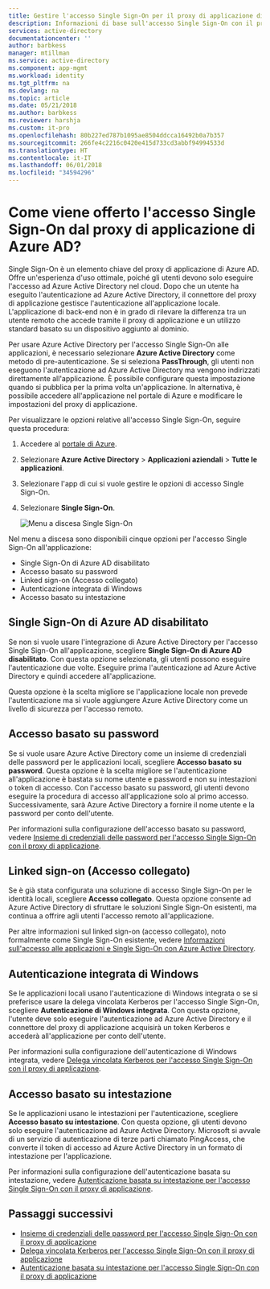 ```yaml
---
title: Gestire l'accesso Single Sign-On per il proxy di applicazione di Azure AD | Microsoft Docs
description: Informazioni di base sull'accesso Single Sign-On con il proxy di applicazione
services: active-directory
documentationcenter: ''
author: barbkess
manager: mtillman
ms.service: active-directory
ms.component: app-mgmt
ms.workload: identity
ms.tgt_pltfrm: na
ms.devlang: na
ms.topic: article
ms.date: 05/21/2018
ms.author: barbkess
ms.reviewer: harshja
ms.custom: it-pro
ms.openlocfilehash: 80b227ed787b1095ae8504ddcca16492b0a7b357
ms.sourcegitcommit: 266fe4c2216c0420e415d733cd3abbf94994533d
ms.translationtype: HT
ms.contentlocale: it-IT
ms.lasthandoff: 06/01/2018
ms.locfileid: "34594296"
---
```

# <a name="how-does-azure-ad-application-proxy-provide-single-sign-on"></a>Come viene offerto l'accesso Single Sign-On dal proxy di applicazione di Azure AD?

Single Sign-On è un elemento chiave del proxy di applicazione di Azure AD.  Offre un'esperienza d'uso ottimale, poiché gli utenti devono solo eseguire l'accesso ad Azure Active Directory nel cloud. Dopo che un utente ha eseguito l'autenticazione ad Azure Active Directory, il connettore del proxy di applicazione gestisce l'autenticazione all'applicazione locale. L'applicazione di back-end non è in grado di rilevare la differenza tra un utente remoto che accede tramite il proxy di applicazione e un utilizzo standard basato su un dispositivo aggiunto al dominio. 

Per usare Azure Active Directory per l'accesso Single Sign-On alle applicazioni, è necessario selezionare **Azure Active Directory** come metodo di pre-autenticazione. Se si seleziona **PassThrough**, gli utenti non eseguono l'autenticazione ad Azure Active Directory ma vengono indirizzati direttamente all'applicazione. È possibile configurare questa impostazione quando si pubblica per la prima volta un'applicazione. In alternativa, è possibile accedere all'applicazione nel portale di Azure e modificare le impostazioni del proxy di applicazione. 

Per visualizzare le opzioni relative all'accesso Single Sign-On, seguire questa procedura:

1. Accedere al [portale di Azure](https://portal.azure.com).
2. Selezionare **Azure Active Directory** > **Applicazioni aziendali** > **Tutte le applicazioni**.
3. Selezionare l'app di cui si vuole gestire le opzioni di accesso Single Sign-On.
4. Selezionare **Single Sign-On**.

   ![Menu a discesa Single Sign-On](./media/application-proxy-single-sign-on/single-sign-on-mode.png)

Nel menu a discesa sono disponibili cinque opzioni per l'accesso Single Sign-On all'applicazione:

* Single Sign-On di Azure AD disabilitato
* Accesso basato su password
* Linked sign-on (Accesso collegato)
* Autenticazione integrata di Windows
* Accesso basato su intestazione

## <a name="azure-ad-single-sign-on-disabled"></a>Single Sign-On di Azure AD disabilitato

Se non si vuole usare l'integrazione di Azure Active Directory per l'accesso Single Sign-On all'applicazione, scegliere **Single Sign-On di Azure AD disabilitato**. Con questa opzione selezionata, gli utenti possono eseguire l'autenticazione due volte. Eseguire prima l'autenticazione ad Azure Active Directory e quindi accedere all'applicazione. 

Questa opzione è la scelta migliore se l'applicazione locale non prevede l'autenticazione ma si vuole aggiungere Azure Active Directory come un livello di sicurezza per l'accesso remoto. 

## <a name="password-based-sign-on"></a>Accesso basato su password

Se si vuole usare Azure Active Directory come un insieme di credenziali delle password per le applicazioni locali, scegliere **Accesso basato su password**. Questa opzione è la scelta migliore se l'autenticazione all'applicazione è bastata su nome utente e password e non su intestazioni o token di accesso. Con l'accesso basato su password, gli utenti devono eseguire la procedura di accesso all'applicazione solo al primo accesso. Successivamente, sarà Azure Active Directory a fornire il nome utente e la password per conto dell'utente. 

Per informazioni sulla configurazione dell'accesso basato su password, vedere [Insieme di credenziali delle password per l'accesso Single Sign-On con il proxy di applicazione](application-proxy-configure-single-sign-on-password-vaulting.md).

## <a name="linked-sign-on"></a>Linked sign-on (Accesso collegato)

Se è già stata configurata una soluzione di accesso Single Sign-On per le identità locali, scegliere **Accesso collegato**. Questa opzione consente ad Azure Active Directory di sfruttare le soluzioni Single Sign-On esistenti, ma continua a offrire agli utenti l'accesso remoto all'applicazione. 

Per altre informazioni sul linked sign-on (accesso collegato), noto formalmente come Single Sign-On esistente, vedere [Informazioni sull'accesso alle applicazioni e Single Sign-On con Azure Active Directory](what-is-single-sign-on.md#how-does-single-sign-on-with-azure-active-directory-work).

## <a name="integrated-windows-authentication"></a>Autenticazione integrata di Windows

Se le applicazioni locali usano l'autenticazione di Windows integrata o se si preferisce usare la delega vincolata Kerberos per l'accesso Single Sign-On, scegliere **Autenticazione di Windows integrata**. Con questa opzione, l'utente deve solo eseguire l'autenticazione ad Azure Active Directory e il connettore del proxy di applicazione acquisirà un token Kerberos e accederà all'applicazione per conto dell'utente. 

Per informazioni sulla configurazione dell'autenticazione di Windows integrata, vedere [Delega vincolata Kerberos per l'accesso Single Sign-On con il proxy di applicazione](application-proxy-configure-single-sign-on-with-kcd.md).

## <a name="header-based-sign-on"></a>Accesso basato su intestazione 

Se le applicazioni usano le intestazioni per l'autenticazione, scegliere **Accesso basato su intestazione**. Con questa opzione, gli utenti devono solo eseguire l'autenticazione ad Azure Active Directory. Microsoft si avvale di un servizio di autenticazione di terze parti chiamato PingAccess, che converte il token di accesso ad Azure Active Directory in un formato di intestazione per l'applicazione. 

Per informazioni sulla configurazione dell'autenticazione basata su intestazione, vedere [Autenticazione basata su intestazione per l'accesso Single Sign-On con il proxy di applicazione](application-proxy-configure-single-sign-on-with-ping-access.md).

## <a name="next-steps"></a>Passaggi successivi

- [Insieme di credenziali delle password per l'accesso Single Sign-On con il proxy di applicazione](application-proxy-configure-single-sign-on-password-vaulting.md)
- [Delega vincolata Kerberos per l'accesso Single Sign-On con il proxy di applicazione](application-proxy-configure-single-sign-on-with-kcd.md)
- [Autenticazione basata su intestazione per l'accesso Single Sign-On con il proxy di applicazione](application-proxy-configure-single-sign-on-with-ping-access.md) 
